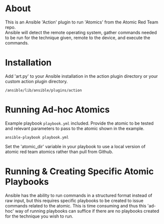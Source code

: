# About

This is an Ansible 'Action' plugin to run 'Atomics' from the Atomic Red Team repo.  
Ansible will detect the remote operating system, gather commands needed to be run 
for the technique given, remote to the device, and execute the commands.

# Installation

Add 'art.py' to your Ansible installation in the action plugin directory or 
your custom action plugin directory.

```
/ansible/lib/ansible/plugins/action
```

# Running Ad-hoc Atomics

Example playbook `playbook.yml` included. Provide the atomic to be tested and 
relevant parameters to pass to the atomic shown in the example.

```
ansible-playbook playbook.yml
```

Set the 'atomic_dir' variable in your playbook to use a local version of
atomic red team atomics rather than pull from Github.

# Running & Creating Specific Atomic Playbooks

Ansible has the ability to run commands in a structured format instead of raw input, 
but this requires specific playbooks to be created to issue commands related to
the atomic.  This is time consuming and thus this 'ad-hoc' way of running playbooks
can suffice if there are no playbooks created for the technique you wish
to run.
